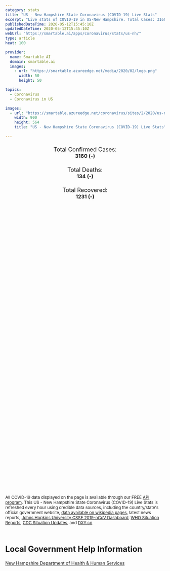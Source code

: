 ```yaml
---
category: stats
title: "US - New Hampshire State Coronavirus (COVID-19) Live Stats"
excerpt: "Live stats of COVID-19 in US-New Hampshire. Total Cases: 3160 (-), Deaths: 134 (-), Recoveries: 1231(-)."
publishedDateTime: 2020-05-12T15:45:10Z
updatedDateTime: 2020-05-12T15:45:10Z
webUrl: "https://smartable.ai/apps/coronavirus/stats/us-nh/"
type: article
heat: 100

provider:
  name: Smartable AI
  domain: smartable.ai
  images:
    - url: "https://smartable.azureedge.net/media/2020/02/logo.png"
      width: 50
      height: 50

topics:
  - Coronavirus
  - Coronavirus in US

images:
  - url: "https://smartable.azureedge.net/coronavirus/sites/2/2020/us-nh.jpg"
    width: 900
    height: 564
    title: "US - New Hampshire State Coronavirus (COVID-19) Live Stats"

---
```

<div class="total-stats" style="text-align: center;">
    <h3>
	    <div style="font-size: 18px; font-weight: 400;">Total Confirmed Cases:</div>
	    3160 (-)
    </h3>
    <h3>
	    <div style="font-size: 18px; font-weight: 400;">Total Deaths:</div>
	    134 (-)
    </h3>
    <h3>
	    <div style="font-size: 18px; font-weight: 400;">Total Recovered:</div>
	    1231 (-)
    </h3>
</div>

<script type="text/javascript" src="https://www.gstatic.com/charts/loader.js"></script>

<div id="time_series_chart" style="width: 100%; height: 400px;"></div>
<script type="text/javascript">
  google.charts.load('current', {'packages':['corechart']});
  google.charts.setOnLoadCallback(drawChart);
  function drawChart() {
    var data = google.visualization.arrayToDataTable([
      ['Date', 'Total Cases', 'Total Deaths', 'Total Recovered'],
      ['1/22/2020', 0, 0, 0],['1/23/2020', 0, 0, 0],['1/24/2020', 0, 0, 0],['1/25/2020', 0, 0, 0],['1/26/2020', 0, 0, 0],['1/27/2020', 0, 0, 0],['1/28/2020', 0, 0, 0],['1/29/2020', 0, 0, 0],['1/30/2020', 0, 0, 0],['1/31/2020', 0, 0, 0],['2/1/2020', 0, 0, 0],['2/2/2020', 0, 0, 0],['2/3/2020', 0, 0, 0],['2/4/2020', 0, 0, 0],['2/5/2020', 0, 0, 0],['2/6/2020', 0, 0, 0],['2/7/2020', 0, 0, 0],['2/8/2020', 0, 0, 0],['2/9/2020', 0, 0, 0],['2/10/2020', 0, 0, 0],['2/11/2020', 0, 0, 0],['2/12/2020', 0, 0, 0],['2/13/2020', 0, 0, 0],['2/14/2020', 0, 0, 0],['2/15/2020', 0, 0, 0],['2/16/2020', 0, 0, 0],['2/17/2020', 0, 0, 0],['2/18/2020', 0, 0, 0],['2/19/2020', 0, 0, 0],['2/20/2020', 0, 0, 0],['2/21/2020', 0, 0, 0],['2/22/2020', 0, 0, 0],['2/23/2020', 0, 0, 0],['2/24/2020', 0, 0, 0],['2/25/2020', 0, 0, 0],['2/26/2020', 0, 0, 0],['2/27/2020', 0, 0, 0],['2/28/2020', 0, 0, 0],['2/29/2020', 0, 0, 0],['3/1/2020', 0, 0, 0],['3/2/2020', 1, 0, 0],['3/3/2020', 2, 0, 0],['3/4/2020', 2, 0, 0],['3/5/2020', 2, 0, 0],['3/6/2020', 2, 0, 0],['3/7/2020', 2, 0, 0],['3/8/2020', 4, 0, 0],['3/9/2020', 4, 0, 0],['3/10/2020', 4, 0, 0],['3/11/2020', 5, 0, 0],['3/12/2020', 6, 0, 0],['3/13/2020', 6, 0, 0],['3/14/2020', 7, 0, 0],['3/15/2020', 13, 0, 0],['3/16/2020', 17, 0, 0],['3/17/2020', 26, 0, 0],['3/18/2020', 41, 0, 0],['3/19/2020', 46, 0, 0],['3/20/2020', 57, 0, 0],['3/21/2020', 67, 0, 0],['3/22/2020', 81, 0, 0],['3/23/2020', 104, 1, 0],['3/24/2020', 111, 1, 0],['3/25/2020', 140, 1, 0],['3/26/2020', 157, 1, 0],['3/27/2020', 190, 2, 0],['3/28/2020', 217, 2, 0],['3/29/2020', 261, 3, 0],['3/30/2020', 317, 3, 0],['3/31/2020', 370, 3, 0],['4/1/2020', 418, 4, 56],['4/2/2020', 581, 7, 101],['4/3/2020', 641, 9, 144],['4/4/2020', 722, 11, 146],['4/5/2020', 770, 11, 147],['4/6/2020', 816, 11, 151],['4/7/2020', 848, 15, 151],['4/8/2020', 889, 20, 227],['4/9/2020', 920, 23, 227],['4/10/2020', 986, 24, 234],['4/11/2020', 1030, 25, 234],['4/12/2020', 1086, 25, 239],['4/13/2020', 1121, 25, 249],['4/14/2020', 1192, 29, 249],['4/15/2020', 1240, 34, 365],['4/16/2020', 1312, 36, 455],['4/17/2020', 1388, 39, 468],['4/18/2020', 1443, 40, 513],['4/19/2020', 1493, 43, 513],['4/20/2020', 1548, 44, 521],['4/21/2020', 1591, 44, 546],['4/22/2020', 1689, 50, 550],['4/23/2020', 1771, 53, 551],['4/24/2020', 1777, 101, 551],['4/25/2020', 1790, 60, 550],['4/26/2020', 1864, 61, 550],['4/27/2020', 1938, 61, 798],['4/28/2020', 2010, 61, 936],['4/29/2020', 2054, 66, 980],['4/30/2020', 2146, 73, 980],['5/1/2020', 2286, 77, 998],['5/2/2020', 2429, 84, 1017],['5/3/2020', 2518, 86, 1107],['5/4/2020', 2590, 113, 1019],['5/5/2020', 2636, 92, 1105],['5/6/2020', 2740, 111, 1110],['5/7/2020', 2843, 114, 1165],['5/8/2020', 2947, 121, 1210],['5/9/2020', 3011, 131, 1228],['5/10/2020', 3071, 134, 1229],['5/11/2020', 3160, 134, 1231],['5/12/2020', 3160, 134, 1231],
    ]);
    var options = {
      curveType: 'none',
      chartArea: {'width': '80%', 'height': '80%'},
      legend: { position: 'top' },
      lineWidth: 5,
      colors: ['#f60109', '#444444', '#81B71F']
    };
    var chart = new google.visualization.LineChart(document.getElementById('time_series_chart'));
    chart.draw(data, options);
  }
</script>

<div id="geo_chart" style="width: 100%; height: 500px;"></div>
<script type="text/javascript">
  google.charts.load('current', {
    'packages':['geochart'],
    'mapsApiKey': 'AIzaSyDk1HhVhLaveyKrUhhHZ5YwzIpEcbdal6U'
  });
  google.charts.setOnLoadCallback(drawRegionsMap);
  function drawRegionsMap() {
    var data = google.visualization.arrayToDataTable([
      ['LATITUDE', 'LONGITUDE', 'DESCRIPTION', 'Total Cases', 'Total Deaths'],
      [43.443, -71.5937, "Belknap", 46, 0],[43.443, -71.5937, "Berknap", 2, 0],[44.0524, -71.1247, "Carroll", 37, 0],[42.9494, -72.2997, "Cheshire", 43, 2],[44.4869, -71.2599, "Coos", 2, 0],[43.9088, -71.826, "Grafton", 58, 1],[43.001, -71.5171, "Hillsborough", 1496, 56],[43.2232, -71.7129, "Merrimack", 243, 10],[42.9931, -71.0498, "Rockingham", 994, 53],[43.2534, -70.8856, "Strafford", 196, 11],[43.379, -72.3368, "Sullivan", 14, 1],
    ]);
    var options = {
      backgroundColor: {fill:'transparent',stroke:'#FFF' ,strokeWidth:0 }, 
      displayMode: 'markers',
      region: 'US-NH', 
      resolution: 'metros',
      colorAxis: {colors: ['#F27D81', '#f60109']},
      sizeAxis: {minSize:3,  maxSize:12},
    };
    var chart = new google.visualization.GeoChart(document.getElementById('geo_chart'));
    chart.draw(data, options);
  };
</script>

<div id="geo_table"></div>
<script type="text/javascript">
  google.charts.load('current', {'packages':['table']});
  google.charts.setOnLoadCallback(drawTable);
  function drawTable() {
    var data = new google.visualization.DataTable();
    data.addColumn('string', 'Location');
    data.addColumn('number', 'Total Cases');
    data.addColumn('number', 'New Cases');
    data.addColumn('number', 'Active Cases');
    data.addColumn('number', 'Total Deaths');
    data.addColumn('number', 'New Deaths');
    data.addColumn('number', 'Total Recovered');
    data.addRows([
      [{v:"Belknap", f:"Belknap"}, 46, 0, 46, 0, 0, 0],[{v:"Berknap", f:"Berknap"}, 2, 0, 2, 0, 0, 0],[{v:"Carroll", f:"Carroll"}, 37, 0, 37, 0, 0, 0],[{v:"Cheshire", f:"Cheshire"}, 43, 0, 41, 2, 0, 0],[{v:"Coos", f:"Coos"}, 2, 0, 2, 0, 0, 0],[{v:"Grafton", f:"Grafton"}, 58, 0, 57, 1, 0, 0],[{v:"Hillsborough", f:"Hillsborough"}, 1496, 0, 1440, 56, 0, 0],[{v:"Merrimack", f:"Merrimack"}, 243, 0, 233, 10, 0, 0],[{v:"Rockingham", f:"Rockingham"}, 994, 0, 941, 53, 0, 0],[{v:"Strafford", f:"Strafford"}, 196, 0, 185, 11, 0, 0],[{v:"Sullivan", f:"Sullivan"}, 14, 0, 13, 1, 0, 0],
    ]);
    data.setProperty(0, 0, 'style', 'min-width:100px');
    var table = new google.visualization.Table(document.getElementById('geo_table'));
    table.draw(data, {allowHtml: true, sortColumn: 2, sortAscending: false, width: '660px', height: '100%'});
  }
</script>

<span style="font-size: 13px">All COVID-19 data displayed on the page is available through our FREE <a href="https://developer.smartable.ai">API program</a>. This US - New Hampshire State Coronavirus (COVID-19) Live Stats is refreshed every hour using credible data sources, including the country/state's official government website, <a href="https://en.wikipedia.org/wiki/2019%E2%80%9320_coronavirus_pandemic" target="_blank">data available on wikipedia pages</a>, latest news reports, <a href="https://systems.jhu.edu/research/public-health/ncov/" target="_blank">Johns Hopkins University CSSE 2019-nCoV Dashboard</a>, <a href="https://www.who.int/emergencies/diseases/novel-coronavirus-2019/situation-reports" target="_blank">WHO Situation Reports</a>, <a href="https://www.cdc.gov/coronavirus/2019-ncov/index.html" target="_blank">CDC Situation Updates</a>, and <a href="https://ncov.dxy.cn/ncovh5/view/pneumonia" target="_blank">DXY.cn</a>.</span>

<h2 id="news" class="center" style="margin-top: 60px; font-size: 25px;">Local Government Help Information</h2>
<div class="info center">
<a href="https://www.dhhs.nh.gov/dphs/cdcs/2019-ncov.htm" target="_blank">New Hampshire Department of Health & Human Services</a>
</div>

